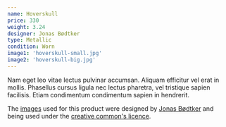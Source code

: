 ```yaml
---
name: Hoverskull
price: 330
weight: 3.24
designer: Jonas Bødtker
type: Metallic
condition: Worn
image1: 'hoverskull-small.jpg'
image2: 'hoverskull-big.jpg'
---
```


Nam eget leo vitae lectus pulvinar accumsan. Aliquam efficitur vel erat in mollis. Phasellus cursus ligula nec lectus pharetra, vel tristique sapien facilisis. Etiam condimentum condimentum sapien in hendrerit.

The [images][flickr] used for this product were designed by [Jonas Bødtker][designer] and being used under the [creative common's licence][licence].

[flickr]: http://www.flickr.com/photos/50290212@N05/16471502205
[designer]: http://jonasbodtker.com
[licence]: http://creativecommons.org/licenses/by/2.0